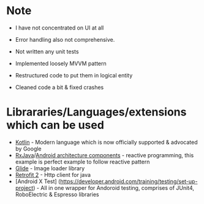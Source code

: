 # Note
* I have not concentrated on UI at all
* Error handling also not comprehensive.
* Not written any unit tests

* Implemented loosely MVVM pattern
* Restructured code to put them in logical entity 
* Cleaned code a bit & fixed crashes

# Librararies/Languages/extensions which can be used
* [Kotlin](https://kotlinlang.org/docs/reference/android-overview.html) - Modern language which is now officially supported & advocated by Google
* [RxJava](https://github.com/ReactiveX/RxJava)/[Android architecture components](https://developer.android.com/topic/libraries/architecture/) - reactive programming, this example is perfect example to follow reactive pattern
* [Glide](https://github.com/codepath/android_guides/wiki/Displaying-Images-with-the-Glide-Library) - Image loader library
* [Retrofit 2](https://square.github.io/retrofit/) - Http client for java
* [Android X Test] (https://developer.android.com/training/testing/set-up-project) - All in one wrapper for Andoroid testing, comprises of JUnit4, RoboElectric & Espresso libraries
